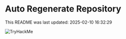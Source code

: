 # Auto Regenerate Repository

This README was last updated: 2025-02-10 16:32:29

 ![TryHackMe](https://tryhackme.com/badge/533634)